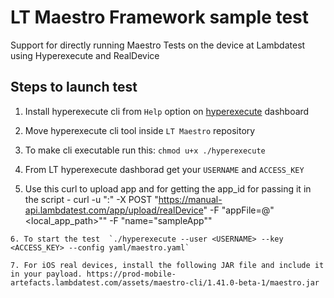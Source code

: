 # LT Maestro Framework sample test

Support for directly running Maestro Tests on the device at Lambdatest using Hyperexecute and RealDevice

## Steps to launch test
1. Install hyperexecute cli from `Help` option on [hyperexecute](https://hyperexecute.lambdatest.com/hyperexecute/jobs) dashboard 

2. Move hyperexecute cli tool inside `LT Maestro` repository

3. To make cli executable run this: `chmod u+x ./hyperexecute`

4. From LT hyperexecute dashborad get your `USERNAME` and `ACCESS_KEY`

5. Use this curl to upload app  and for getting the app_id for passing it in the script -
curl -u "<username>:<accessKey>" -X POST "https://manual-api.lambdatest.com/app/upload/realDevice" -F "appFile=@"<local_app_path>"" -F "name="sampleApp""
```
6. To start the test  `./hyperexecute --user <USERNAME> --key <ACCESS_KEY> --config yaml/maestro.yaml`

7. For iOS real devices, install the following JAR file and include it in your payload. https://prod-mobile-artefacts.lambdatest.com/assets/maestro-cli/1.41.0-beta-1/maestro.jar


